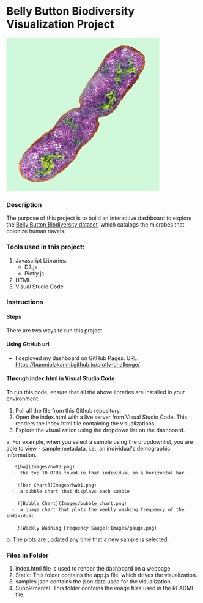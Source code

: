 # Belly Button Biodiversity Visualization Project

![Bacteria by filterforge.com](Images/bacteria.jpg)

### Description 
The purpose of this project is to build an interactive dashboard to explore the [Belly Button Biodiversity dataset](http://robdunnlab.com/projects/belly-button-biodiversity/), which catalogs the microbes that colonize human navels.

### Tools used in this project:
1.  Javascript
   Libraries:
      - D3.js
      - Plotly.js
2.  HTML
3.  Visual Studio Code

### Instructions


#### Steps
There are two ways to run this project.

#### Using GitHub url
*  I deployed my dashboard on GitHub Pages. URL: https://bunmiolakanmi.github.io/plotly-challenge/ 

#### Through index.html in Visual Studio Code

To run this code, ensure that all the above libraries are installed in your environment.
1.  Pull all the file from this Github repository.
2.  Open the index.html with a live server from Visual Studio Code. This renders the index.html file containing the visualizations.
3.  Explore the visualization using the dropdown list on the dashboard.
  
  a.  For example, when you select a sample using the dropdownlist, you are able to view 
      -  sample metadata, i.e., an individual's demographic information. 
       
       ![hw](Images/hw03.png)
      -  the top 10 OTUs found in that individual on a horizontal bar  
        
        ![bar Chart](Images/hw01.png)
      -  a bubble chart that displays each sample 
        
        ![Bubble Chart](Images/bubble_chart.png)
      -  a guage chart that plots the weekly washing frequency of the individual. 
        
        ![Weekly Washing Frequency Gauge](Images/gauge.png)
  
  b. The plots are updated any time that a new sample is selected.
 
### Files in Folder
1.  index.html file is used to render the dashboard on a webpage.
2.  Static: This folder contains the app.js file, which drives the visualization.
3.  samples.json contains the json data used for the visualization.
4.  Supplemental: This folder contains the image files used in the README file.
